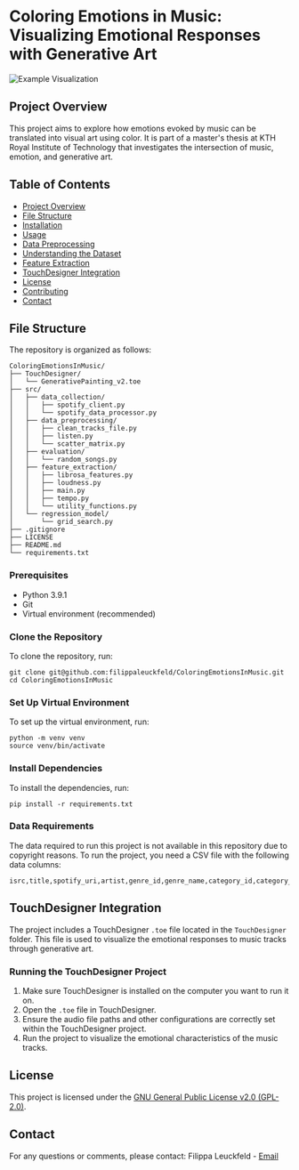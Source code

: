 # Coloring Emotions in Music: Visualizing Emotional Responses with Generative Art

![Example Visualization](images/example.png)

## Project Overview

This project aims to explore how emotions evoked by music can be translated into visual art using color. It is part of a master's thesis at KTH Royal Institute of Technology that investigates the intersection of music, emotion, and generative art.

## Table of Contents

- [Project Overview](#project-overview)
- [File Structure](#file-structure)
- [Installation](#installation)
- [Usage](#usage)
- [Data Preprocessing](#data-preprocessing)
- [Understanding the Dataset](#understanding-the-dataset)
- [Feature Extraction](#feature-extraction)
- [TouchDesigner Integration](#touchdesigner-integration)
- [License](#license)
- [Contributing](#contributing)
- [Contact](#contact)

## File Structure

The repository is organized as follows:

    ColoringEmotionsInMusic/
    ├── TouchDesigner/
    │   └── GenerativePainting_v2.toe
    ├── src/
    │   ├── data_collection/
    │   │   ├── spotify_client.py
    │   │   └── spotify_data_processor.py
    │   ├── data_preprocessing/
    │   │   ├── clean_tracks_file.py
    │   │   ├── listen.py
    │   │   └── scatter_matrix.py
    │   ├── evaluation/
    │   │   └── random_songs.py
    │   ├── feature_extraction/
    │   │   ├── librosa_features.py
    │   │   ├── loudness.py
    │   │   ├── main.py
    │   │   ├── tempo.py
    │   │   └── utility_functions.py
    │   └── regression_model/
    │       └── grid_search.py
    ├── .gitignore
    ├── LICENSE
    ├── README.md
    └── requirements.txt

### Prerequisites

- Python 3.9.1
- Git
- Virtual environment (recommended)

### Clone the Repository

To clone the repository, run:

    git clone git@github.com:filippaleuckfeld/ColoringEmotionsInMusic.git
    cd ColoringEmotionsInMusic

### Set Up Virtual Environment

To set up the virtual environment, run:

    python -m venv venv
    source venv/bin/activate 
    
### Install Dependencies

To install the dependencies, run:

    pip install -r requirements.txt

### Data Requirements

The data required to run this project is not available in this repository due to copyright reasons. To run the project, you need a CSV file with the following data columns:

    isrc,title,spotify_uri,artist,genre_id,genre_name,category_id,category_name

## TouchDesigner Integration

The project includes a TouchDesigner `.toe` file located in the `TouchDesigner` folder. This file is used to visualize the emotional responses to music tracks through generative art.

### Running the TouchDesigner Project

1. Make sure TouchDesigner is installed on the computer you want to run it on.
2. Open the `.toe` file in TouchDesigner.
3. Ensure the audio file paths and other configurations are correctly set within the TouchDesigner project.
4. Run the project to visualize the emotional characteristics of the music tracks.

## License

This project is licensed under the [GNU General Public License v2.0 (GPL-2.0)](LICENSE).

## Contact

For any questions or comments, please contact:
Filippa Leuckfeld - [Email](mailto:efle@kth.se)
